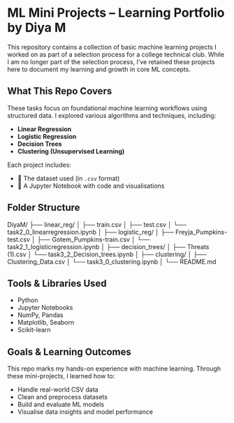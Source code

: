 # ML Mini Projects – Learning Portfolio by Diya M

This repository contains a collection of basic machine learning projects I worked on as part of a selection process for a college technical club. While I am no longer part of the selection process, I’ve retained these projects here to document my learning and growth in core ML concepts.

##  What This Repo Covers

These tasks focus on foundational machine learning workflows using structured data. I explored various algorithms and techniques, including:

- **Linear Regression**
- **Logistic Regression**
- **Decision Trees**
- **Clustering (Unsupervised Learning)**

Each project includes:
- 📄 The dataset used (in `.csv` format)
- 📓 A Jupyter Notebook with code and visualisations

## Folder Structure

DiyaM/
├── linear_reg/
│ ├── train.csv
│ ├── test.csv
│ └── task2_0_linearregression.ipynb
│
├── logistic_reg/
│ ├── Freyja_Pumpkins-test.csv
│ ├── Gotem_Pumpkins-train.csv
│ └── task2_1_logisticregression.ipynb
│
├── decision_trees/
│ ├── Threats (1).csv
│ └── task3_2_Decision_trees.ipynb
│
├── clustering/
│ ├── Clustering_Data.csv
│ └── task3_0_clustering.ipynb
│
└── README.md

## Tools & Libraries Used

- Python
- Jupyter Notebooks
- NumPy, Pandas
- Matplotlib, Seaborn
- Scikit-learn

## Goals & Learning Outcomes

This repo marks my hands-on experience with machine learning. Through these mini-projects, I learned how to:
- Handle real-world CSV data
- Clean and preprocess datasets
- Build and evaluate ML models
- Visualise data insights and model performance
